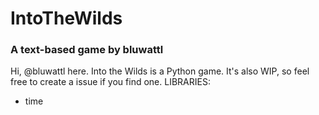 # IntoTheWilds
### A text-based game by bluwattl



Hi, @bluwattl here.
Into the Wilds is a Python game.
It's also WIP, so feel free to create a issue if you find one.
LIBRARIES:
- time
